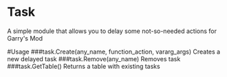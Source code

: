# Task
A simple module that allows you to delay some not-so-needed actions for Garry's Mod

#Usage
###task.Create(any_name, function_action, vararg_args)
Creates a new delayed task
###task.Remove(any_name)
Removes task
###task.GetTable()
Returns a table with existing tasks
